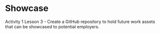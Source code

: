 # Showcase
Activity 1 Lesson 3 -  Create a GitHub repository to hold future work assets that can be showcased to potential employers.

